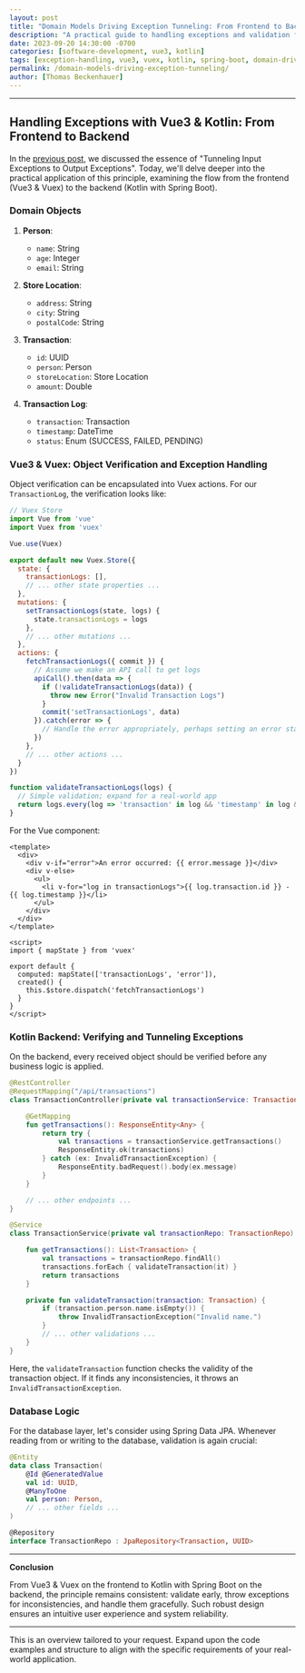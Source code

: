 ```yaml
---
layout: post
title: "Domain Models Driving Exception Tunneling: From Frontend to Backend"
description: "A practical guide to handling exceptions and validation from the frontend in Vue3 & Vuex to the backend in Kotlin with Spring Boot."
date: 2023-09-20 14:30:00 -0700
categories: [software-development, vue3, kotlin]
tags: [exception-handling, vue3, vuex, kotlin, spring-boot, domain-driven-development]
permalink: /domain-models-driving-exception-tunneling/
author: [Thomas Beckenhauer]
---
```



---

## Handling Exceptions with Vue3 & Kotlin: From Frontend to Backend

In the [previous post](/style_guides/tunneling-input-exceptions-to-output-exceptions), we discussed the essence of "Tunneling Input Exceptions to Output Exceptions". Today, we'll delve deeper into the practical application of this principle, examining the flow from the frontend (Vue3 & Vuex) to the backend (Kotlin with Spring Boot).

### Domain Objects

1. **Person**:
   - `name`: String
   - `age`: Integer
   - `email`: String
   
2. **Store Location**:
   - `address`: String
   - `city`: String
   - `postalCode`: String

3. **Transaction**:
   - `id`: UUID
   - `person`: Person
   - `storeLocation`: Store Location
   - `amount`: Double

4. **Transaction Log**:
   - `transaction`: Transaction
   - `timestamp`: DateTime
   - `status`: Enum (SUCCESS, FAILED, PENDING)

### Vue3 & Vuex: Object Verification and Exception Handling

Object verification can be encapsulated into Vuex actions. For our `TransactionLog`, the verification looks like:

```javascript
// Vuex Store
import Vue from 'vue'
import Vuex from 'vuex'

Vue.use(Vuex)

export default new Vuex.Store({
  state: {
    transactionLogs: [],
    // ... other state properties ...
  },
  mutations: {
    setTransactionLogs(state, logs) {
      state.transactionLogs = logs
    },
    // ... other mutations ...
  },
  actions: {
    fetchTransactionLogs({ commit }) {
      // Assume we make an API call to get logs
      apiCall().then(data => {
        if (!validateTransactionLogs(data)) {
          throw new Error("Invalid Transaction Logs")
        }
        commit('setTransactionLogs', data)
      }).catch(error => {
        // Handle the error appropriately, perhaps setting an error state
      })
    },
    // ... other actions ...
  }
})

function validateTransactionLogs(logs) {
  // Simple validation; expand for a real-world app
  return logs.every(log => 'transaction' in log && 'timestamp' in log && 'status' in log)
}
```

For the Vue component:

```vue
<template>
  <div>
    <div v-if="error">An error occurred: {{ error.message }}</div>
    <div v-else>
      <ul>
        <li v-for="log in transactionLogs">{{ log.transaction.id }} - {{ log.timestamp }}</li>
      </ul>
    </div>
  </div>
</template>

<script>
import { mapState } from 'vuex'

export default {
  computed: mapState(['transactionLogs', 'error']),
  created() {
    this.$store.dispatch('fetchTransactionLogs')
  }
}
</script>
```

### Kotlin Backend: Verifying and Tunneling Exceptions

On the backend, every received object should be verified before any business logic is applied.

```kotlin
@RestController
@RequestMapping("/api/transactions")
class TransactionController(private val transactionService: TransactionService) {

    @GetMapping
    fun getTransactions(): ResponseEntity<Any> {
        return try {
            val transactions = transactionService.getTransactions()
            ResponseEntity.ok(transactions)
        } catch (ex: InvalidTransactionException) {
            ResponseEntity.badRequest().body(ex.message)
        }
    }

    // ... other endpoints ...
}

@Service
class TransactionService(private val transactionRepo: TransactionRepo) {

    fun getTransactions(): List<Transaction> {
        val transactions = transactionRepo.findAll()
        transactions.forEach { validateTransaction(it) }
        return transactions
    }

    private fun validateTransaction(transaction: Transaction) {
        if (transaction.person.name.isEmpty()) {
            throw InvalidTransactionException("Invalid name.")
        }
        // ... other validations ...
    }
}
```

Here, the `validateTransaction` function checks the validity of the transaction object. If it finds any inconsistencies, it throws an `InvalidTransactionException`.

### Database Logic

For the database layer, let's consider using Spring Data JPA. Whenever reading from or writing to the database, validation is again crucial:

```kotlin
@Entity
data class Transaction(
    @Id @GeneratedValue
    val id: UUID,
    @ManyToOne
    val person: Person,
    // ... other fields ...
)

@Repository
interface TransactionRepo : JpaRepository<Transaction, UUID>
```

---

**Conclusion**

From Vue3 & Vuex on the frontend to Kotlin with Spring Boot on the backend, the principle remains consistent: validate early, throw exceptions for inconsistencies, and handle them gracefully. Such robust design ensures an intuitive user experience and system reliability.

---

This is an overview tailored to your request. Expand upon the code examples and structure to align with the specific requirements of your real-world application.